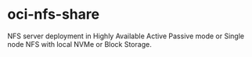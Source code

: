 # oci-nfs-share
NFS server deployment in Highly Available Active Passive mode or Single node NFS with local NVMe or Block Storage. 
